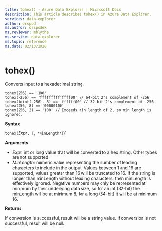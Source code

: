 ```yaml
---
title: tohex() - Azure Data Explorer | Microsoft Docs
description: This article describes tohex() in Azure Data Explorer.
services: data-explorer
author: orspod
ms.author: orspodek
ms.reviewer: mblythe
ms.service: data-explorer
ms.topic: reference
ms.date: 02/13/2020
---
```

# tohex()

Converts input to a hexadecimal string.

```kusto
tohex(256) == '100'
tohex(-256) == 'ffffffffffffff00' // 64-bit 2's complement of -256
tohex(toint(-256), 8) == 'ffffff00' // 32-bit 2's complement of -256
tohex(256, 8) == '00000100'
tohex(256, 2) == '100' // Exceeds min length of 2, so min length is ignored.
```

**Syntax**

`tohex(`*Expr*`, [`,` *MinLength*]`)`

**Arguments**

* *Expr*: int or long value that will be converted to a hex string.  Other types are not supported.
* *MinLength*: numeric value representing the number of leading characters to include in the output.  Values between 1 and 16 are supported, values greater than 16 will be truncated to 16.  If the string is longer than minLength without leading characters, then minLength is effectively ignored.  Negative numbers may only be represented at minimum by their underlying data size, so for an int (32-bit) the minLength will be at minimum 8, for a long (64-bit) it will be at minimum 16.

**Returns**

If conversion is successful, result will be a string value.
If conversion is not successful, result will be null.